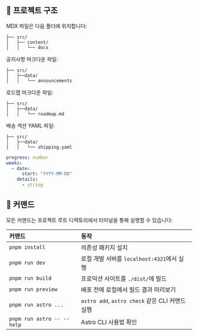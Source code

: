 ## 🚀 프로젝트 구조

MDX 파일은 다음 폴더에 위치합니다:

```text
├── src/
│   ├── content/
│   │   └── docs
```

공지사항 마크다운 파일:

```text
├── src/
│   ├──data/
│   │   └── announcements
```

로드맵 마크다운 파일:

```text
├── src/
│   ├──data/
│   │   └── roadmap.md
```

배송 섹션 YAML 파일:

```text
├── src/
│   ├──data/
│   │   └── shipping.yaml
```

```yaml
progress: number
weeks:
  - date:
      start: "YYYY-MM-DD"
    details:
      - string
```


## 🧞 커맨드

모든 커맨드는 프로젝트 루트 디렉토리에서 터미널을 통해 실행할 수 있습니다:

| 커맨드                   | 동작                                           |
| :------------------------ | :----------------------------------------------- |
| `pnpm install`             | 의존성 패키지 설치                            |
| `pnpm run dev`             | 로컬 개발 서버를 `localhost:4321`에서 실행      |
| `pnpm run build`           | 프로덕션 사이트를 `./dist/`에 빌드          |
| `pnpm run preview`         | 배포 전에 로컬에서 빌드 결과 미리보기     |
| `pnpm run astro ...`       | `astro add`, `astro check` 같은 CLI 커맨드 실행 |
| `pnpm run astro -- --help` | Astro CLI 사용법 확인                     |


